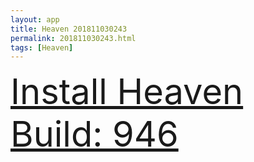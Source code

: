 ```yaml
---
layout: app
title: Heaven 201811030243
permalink: 201811030243.html
tags: [Heaven]
---
```

<div class="pure-g">
    <div class="pure-u-1-1" style="font-size: 4em">
        <a class="pure-button-primary" href="itms-services://?action=download-manifest&url=https%3A%2F%2Flitsungyisigono.github.io%2FTestScript%2Fmanifests%2F201811030243.plist"><i class="fa fa-download" aria-hidden="true"></i>Install Heaven Build: 946</a>
    </div>
</div>